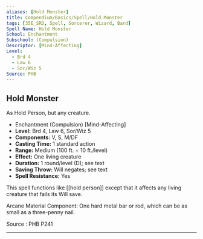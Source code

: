 ```yaml
---
aliases: [Hold Monster]
title: Compendium/Basics/Spell/Hold Monster
tags: [35E_SRD, Spell, Sorcerer, Wizard, Bard]
Spell Name: Hold Monster
School: Enchantment
Subschool: (Compulsion)
Descriptor: [Mind-Affecting]
Level:
  - Brd 4
  - Law 6
  - Sor/Wiz 5
Source: PHB
---
```



## Hold Monster

As Hold Person, but any creature.

*   Enchantment (Compulsion) [Mind-Affecting]
*   **Level:** Brd 4, Law 6, Sor/Wiz 5
*   **Components:** V, S, M/DF
*   **Casting Time:** 1 standard action
*   **Range:** Medium (100 ft. + 10 ft./level)
*   **Effect:** One living creature
*   **Duration:** 1 round/level (D); see text
*   **Saving Throw:** Will negates; see text
*   **Spell Resistance:** Yes

This spell functions like [[hold person]] except that it affects any living creature that fails its Will save.

Arcane Material Component: One hard metal bar or rod, which can be as small as a three-penny nail.

Source : PHB P241

---
